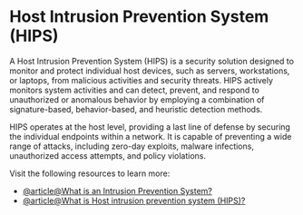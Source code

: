 # Host Intrusion Prevention System (HIPS)

A Host Intrusion Prevention System (HIPS) is a security solution designed to monitor and protect individual host devices, such as servers, workstations, or laptops, from malicious activities and security threats. HIPS actively monitors system activities and can detect, prevent, and respond to unauthorized or anomalous behavior by employing a combination of signature-based, behavior-based, and heuristic detection methods.

HIPS operates at the host level, providing a last line of defense by securing the individual endpoints within a network. It is capable of preventing a wide range of attacks, including zero-day exploits, malware infections, unauthorized access attempts, and policy violations.

Visit the following resources to learn more:

- [@article@What is an Intrusion Prevention System?](https://www.paloaltonetworks.com/cyberpedia/what-is-an-intrusion-prevention-system-ips)
- [@article@What is Host intrusion prevention system (HIPS)?](https://cyberpedia.reasonlabs.com/EN/host%20intrusion%20prevention%20system%20(hips).html)
